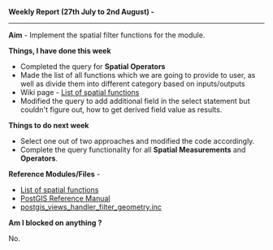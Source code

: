**Weekly Report (27th July to 2nd August) -**

***

**Aim** - Implement the spatial filter functions for the module.

**Things, I have done this week**
* Completed the query for **Spatial Operators**
* Made the list of all functions which we are going to provide to user, as well as divide them into different category based on inputs/outputs
* Wiki page - [List of spatial functions](https://github.com/panwarnaveen9/View-Module-for-Cartaro-GSOC2014/wiki/List-of-spatial-functions)
* Modified the query to add additional field in the select statement but couldn't figure out, how to get derived field value as results.



**Things to do next week**
* Select one out of two approaches and modified the code accordingly.
* Complete the query functionality for all **Spatial Measurements** and **Operators**.  

**Reference Modules/Files** - 
* [List of spatial functions](https://github.com/panwarnaveen9/View-Module-for-Cartaro-GSOC2014/wiki/List-of-spatial-functions)
* [PostGIS Reference Manual](http://postgis.net/docs/manual-2.0/reference.html)
* [postgis_views_handler_filter_geometry.inc](https://github.com/panwarnaveen9/View-Module-for-Cartaro-GSOC2014/blob/20964232f29365a6ff28f54c11b09244936f9eec/cartaro/profiles/cartaro/modules/contrib/postgis/views/postgis_views_handler_filter_geometry.inc) 

**Am I blocked on anything ?**

No.